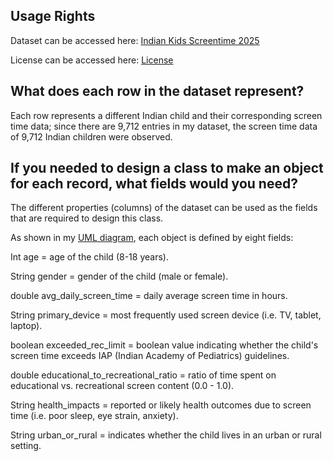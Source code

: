 ## Usage Rights
Dataset can be accessed here: [Indian Kids Screentime 2025](https://www.kaggle.com/datasets/ankushpanday2/indian-kids-screentime-2025)

License can be accessed here: [License](https://www.mit.edu/~amini/LICENSE.md)

## What does each row in the dataset represent?
Each row represents a different Indian child and their corresponding screen time data; since there are 9,712 entries in my dataset, the screen time data of 9,712 Indian children were observed.

## If you needed to design a class to make an object for each record, what fields would you need?
The different properties (columns) of the dataset can be used as the fields that are required to design this class.

As shown in my [UML diagram](https://docs.google.com/presentation/d/11PmIc0EbmGf_9iD4G0ZDjY7_6eSXORzoh9xcKuLTGPw/edit?usp=sharing), each object is defined by eight fields:

Int age = age of the child (8-18 years).

String gender = gender of the child (male or female).

double avg_daily_screen_time = daily average screen time in hours.

String primary_device = most frequently used screen device (i.e. TV, tablet, laptop).

boolean exceeded_rec_limit = boolean value indicating whether the child's screen time exceeds IAP (Indian Academy of Pediatrics) guidelines.

double educational_to_recreational_ratio = ratio of time spent on educational vs. recreational screen content (0.0 - 1.0).

String health_impacts = reported or likely health outcomes due to screen time (i.e. poor sleep, eye strain, anxiety).

String urban_or_rural = indicates whether the child lives in an urban or rural setting.

